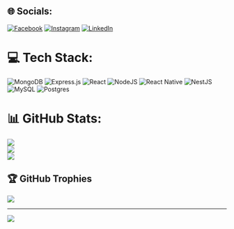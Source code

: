 
## 🌐 Socials:
[![Facebook](https://img.shields.io/badge/Facebook-%231877F2.svg?logo=Facebook&logoColor=white)](https://facebook.com/sanzaykhadgi1) [![Instagram](https://img.shields.io/badge/Instagram-%23E4405F.svg?logo=Instagram&logoColor=white)](https://instagram.com/sanzay_khadgi) [![LinkedIn](https://img.shields.io/badge/LinkedIn-%230077B5.svg?logo=linkedin&logoColor=white)](https://linkedin.com/in/sanjay-khadgi-243623242) 

# 💻 Tech Stack:
![MongoDB](https://img.shields.io/badge/MongoDB-%234ea94b.svg?style=for-the-badge&logo=mongodb&logoColor=white) ![Express.js](https://img.shields.io/badge/express.js-%23404d59.svg?style=for-the-badge&logo=express&logoColor=%2361DAFB) ![React](https://img.shields.io/badge/react-%2320232a.svg?style=for-the-badge&logo=react&logoColor=%2361DAFB) ![NodeJS](https://img.shields.io/badge/node.js-6DA55F?style=for-the-badge&logo=node.js&logoColor=white) ![React Native](https://img.shields.io/badge/react_native-%2320232a.svg?style=for-the-badge&logo=react&logoColor=%2361DAFB) ![NestJS](https://img.shields.io/badge/nestjs-%23E0234E.svg?style=for-the-badge&logo=nestjs&logoColor=white) ![MySQL](https://img.shields.io/badge/mysql-%2300f.svg?style=for-the-badge&logo=mysql&logoColor=white) ![Postgres](https://img.shields.io/badge/postgres-%23316192.svg?style=for-the-badge&logo=postgresql&logoColor=white)
# 📊 GitHub Stats:
![](https://github-readme-stats.vercel.app/api?username=SanzayKdg&theme=city_light&hide_border=false&include_all_commits=false&count_private=false)<br/>
![](https://github-readme-streak-stats.herokuapp.com/?user=SanzayKdg&theme=city_light&hide_border=false)<br/>
![](https://github-readme-stats.vercel.app/api/top-langs/?username=SanzayKdg&theme=city_light&hide_border=false&include_all_commits=false&count_private=false&layout=compact)

## 🏆 GitHub Trophies
![](https://github-profile-trophy.vercel.app/?username=SanzayKdg&theme=radical&no-frame=false&no-bg=true&margin-w=4)

---
[![](https://visitcount.itsvg.in/api?id=SanzayKdg&icon=0&color=0)](https://visitcount.itsvg.in)

<!-- Proudly created with GPRM ( https://gprm.itsvg.in ) -->
